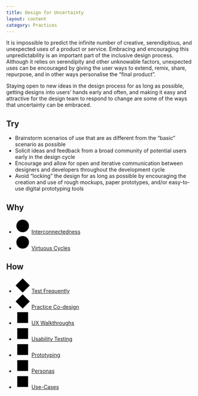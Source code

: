 ```yaml
---
title: Design for Uncertainty
layout: content
category: Practices
---
```


It is impossible to predict the infinite number of creative, serendipitous, and unexpected uses of a product or service. Embracing and encouraging this unpredictability is an important part of the inclusive design process. Although it relies on serendipity and other unknowable factors, unexpected uses can be encouraged by giving the user ways to extend, remix, share, repurpose, and in other ways personalise the “final product”.

Staying open to new ideas in the design process for as long as possible, getting designs into users’ hands early and often, and making it easy and attractive for the design team to respond to change are some of the ways that uncertainty can be embraced.

## Try
* Brainstorm scenarios of use that are as different from the “basic” scenario as possible
* Solicit ideas and feedback from a broad community of potential users early in the design cycle
* Encourage and allow for open and iterative communication between designers and developers throughout the development cycle
* Avoid “locking” the design for as long as possible by encouraging the creation and use of rough mockups, paper prototypes, and/or easy-to-use digital prototyping tools


## Why
* ![Green circle](/images/icon-circle.svg) [Interconnectedness](/principles/Interconnectedness.html)
* ![Green circle](/images/icon-circle.svg) [Virtuous Cycles](/principles/VirtuousCycles.html)

## How
* ![Blue diamond](/images/icon-diamond.svg) [Test Frequently](/practices/TestFrequently.html)
* ![Blue diamond](/images/icon-diamond.svg) [Practice Co-design](/practices/PracticeCoDesign.html)
* ![Red square](/images/icon-square.svg) [UX Walkthroughs](/tools/UXWalkthroughs.html)
* ![Red square](/images/icon-square.svg) [Usability Testing](/tools/UsabilityTesting.html)
* ![Red square](/images/icon-square.svg) [Prototyping](/tools/Prototyping.html)
* ![Red square](/images/icon-square.svg) [Personas](/tools/Personas.html)
* ![Red square](/images/icon-square.svg) [Use-Cases](/tools/UseCases.html)
